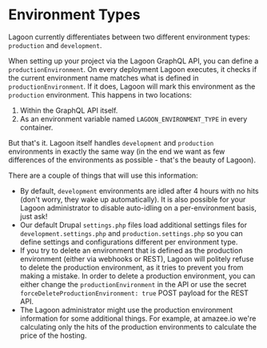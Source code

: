 # Environment Types

Lagoon currently differentiates between two different environment types: `production` and `development`.

When setting up your project via the Lagoon GraphQL API, you can define a `productionEnvironment`. On every deployment Lagoon executes, it checks if the current environment name matches what is defined in `productionEnvironment`. If it does, Lagoon will mark this environment as the `production` environment. This happens in two locations:

1. Within the GraphQL API itself.
2. As an environment variable named `LAGOON_ENVIRONMENT_TYPE` in every container.

But that's it. Lagoon itself handles `development` and `production` environments in exactly the same way \(in the end we want as few differences of the environments as possible - that's the beauty of Lagoon\).

There are a couple of things that will use this information:

* By default, `development` environments are idled after 4 hours with no hits \(don't worry, they wake up automatically\). It is also possible for your Lagoon administrator to disable auto-idling on a per-environment basis, just ask!
* Our default Drupal `settings.php` files load additional settings files for `development.settings.php` and `production.settings.php` so you can define settings and configurations different per environment type.
* If you try to delete an environment that is defined as the production environment \(either via webhooks or REST\), Lagoon will politely refuse to delete the production environment, as it tries to prevent you from making a mistake. In order to delete a production environment, you can either change the `productionEnvironment` in the API or use the secret `forceDeleteProductionEnvironment: true` POST payload for the REST API.
* The Lagoon administrator might use the production environment information for some additional things. For example, at amazee.io we're calculating only the hits of the production environments to calculate the price of the hosting.
